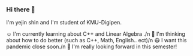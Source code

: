 ### Hi there 👋

I'm yejin shin and I'm student of KMU-Digipen.

:relaxed:	I'm currently learning about C++ and Linear Algebra ./n
:thinking: I'm thinking about how to do better (such as C++, Math, English.. ect)/n
:mask: I want this pandemic close soon./n
:hugs: I'm really looking forward in this semester!
